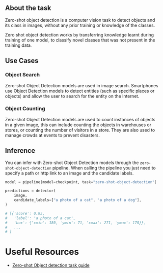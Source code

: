 ## About the task

Zero-shot object detection is a computer vision task to detect objects and its class in images, without any prior training or knowledge of the classes.

Zero shot object detection works by transferring knowledge learnt during training of one model, to classify novel classes that was not present in the training data.

## Use Cases

### Object Search

Zero-shot Object Detection models are used in image search. Smartphones use Object Detection models to detect entities (such as specific places or objects) and allow the user to search for the entity on the Internet.

### Object Counting

Zero-shot Object Detection models are used to count instances of objects in a given image, this can include counting the objects in warehouses or stores, or counting the number of visitors in a store. They are also used to manage crowds at events to prevent disasters.

## Inference

You can infer with Zero-shot Object Detection models through the `zero-shot-object-detection` pipeline. When calling the pipeline you just need to specify a path or http link to an image and the candidate labels.

```python
model = pipeline(model=checkpoint, task="zero-shot-object-detection")

predictions = detector(
    image,
    candidate_labels=["a photo of a cat", "a photo of a dog"],
)

# [{'score': 0.95,
#   'label': 'a photo of a cat',
#   'box': {'xmin': 180, 'ymin': 71, 'xmax': 271, 'ymax': 178}},
#   ...
# ]
```

# Useful Resources

- [Zero-shot Object detection task guide](https://huggingface.co/tasks/zero-shot-object-detection)
